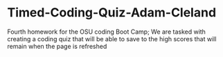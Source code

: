 # Timed-Coding-Quiz-Adam-Cleland
Fourth homework for the OSU coding Boot Camp; We are tasked with creating a coding quiz that will be able to save to the high scores that will remain when the page is refreshed

